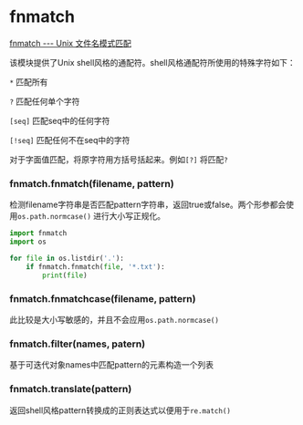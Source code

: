 # fnmatch

[fnmatch --- Unix 文件名模式匹配](https://docs.python.org/zh-cn/3/library/fnmatch.html)

该模块提供了Unix shell风格的通配符。shell风格通配符所使用的特殊字符如下：

 `*` 匹配所有

`?` 匹配任何单个字符

`[seq]` 匹配seq中的任何字符

`[!seq]` 匹配任何不在seq中的字符

对于字面值匹配，将原字符用方括号括起来。例如`[?]` 将匹配`?` 

### fnmatch.fnmatch(filename, pattern)

检测filename字符串是否匹配pattern字符串，返回true或false。两个形参都会使用`os.path.normcase()` 进行大小写正规化。

    

```python
import fnmatch
import os

for file in os.listdir('.'):
    if fnmatch.fnmatch(file, '*.txt'):
        print(file)
```

### fnmatch.fnmatchcase(filename, pattern)

此比较是大小写敏感的，并且不会应用`os.path.normcase()` 

### fnmatch.filter(names, patern)

基于可迭代对象names中匹配pattern的元素构造一个列表

### fnmatch.translate(pattern)

返回shell风格pattern转换成的正则表达式以便用于`re.match()`
